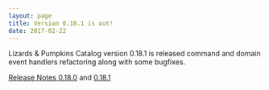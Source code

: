 ```yaml
---
layout: page
title: Version 0.18.1 is out!
date: 2017-02-22
---
```


Lizards & Pumpkins Catalog version 0.18.1 is released command and domain event handlers refactoring along with some bugfixes.

[Release Notes 0.18.0](https://github.com/lizards-and-pumpkins/catalog/releases/tag/0.18.0) and [0.18.1](https://github.com/lizards-and-pumpkins/catalog/releases/tag/0.18.1)
